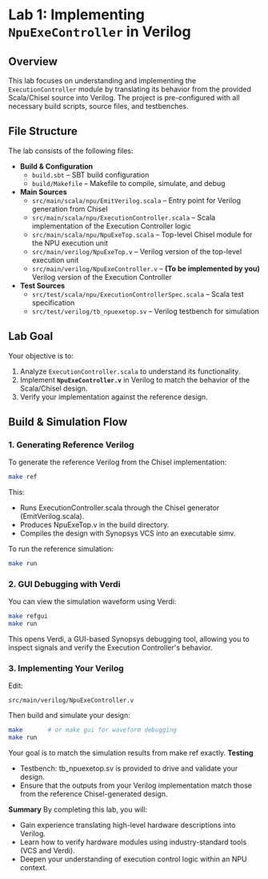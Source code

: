 
# Lab 1: Implementing `NpuExeController` in Verilog

## Overview
This lab focuses on understanding and implementing the `ExecutionController` module by translating its behavior from the provided Scala/Chisel source into Verilog. The project is pre-configured with all necessary build scripts, source files, and testbenches.

## File Structure
The lab consists of the following files:

- **Build & Configuration**
  - `build.sbt` – SBT build configuration
  - `build/Makefile` – Makefile to compile, simulate, and debug
- **Main Sources**
  - `src/main/scala/npu/EmitVerilog.scala` – Entry point for Verilog generation from Chisel
  - `src/main/scala/npu/ExecutionController.scala` – Scala implementation of the Execution Controller logic
  - `src/main/scala/npu/NpuExeTop.scala` – Top-level Chisel module for the NPU execution unit
  - `src/main/verilog/NpuExeTop.v` – Verilog version of the top-level execution unit
  - `src/main/verilog/NpuExeController.v` – **(To be implemented by you)** Verilog version of the Execution Controller
- **Test Sources**
  - `src/test/scala/npu/ExecutionControllerSpec.scala` – Scala test specification
  - `src/test/verilog/tb_npuexetop.sv` – Verilog testbench for simulation

## Lab Goal
Your objective is to:
1. Analyze `ExecutionController.scala` to understand its functionality.
2. Implement **`NpuExeController.v`** in Verilog to match the behavior of the Scala/Chisel design.
3. Verify your implementation against the reference design.

## Build & Simulation Flow

### 1. Generating Reference Verilog
To generate the reference Verilog from the Chisel implementation:
```bash
make ref
```
This:

* Runs ExecutionController.scala through the Chisel generator (EmitVerilog.scala).
* Produces NpuExeTop.v in the build directory.
* Compiles the design with Synopsys VCS into an executable simv.

To run the reference simulation:
```bash 
make run
```

### 2. GUI Debugging with Verdi
You can view the simulation waveform using Verdi:
```bash
make refgui
make run
```
This opens Verdi, a GUI-based Synopsys debugging tool, allowing you to inspect signals and verify the Execution Controller's behavior.


### 3. Implementing Your Verilog
Edit:
```
src/main/verilog/NpuExeController.v
```

Then build and simulate your design:
```bash
make       # or make gui for waveform debugging
make run
```
Your goal is to match the simulation results from make ref exactly.
**Testing**
* Testbench: tb_npuexetop.sv is provided to drive and validate your design.
* Ensure that the outputs from your Verilog implementation match those from the reference Chisel-generated design.

**Summary**
By completing this lab, you will:
* Gain experience translating high-level hardware descriptions into Verilog.
* Learn how to verify hardware modules using industry-standard tools (VCS and Verdi).
* Deepen your understanding of execution control logic within an NPU context.





